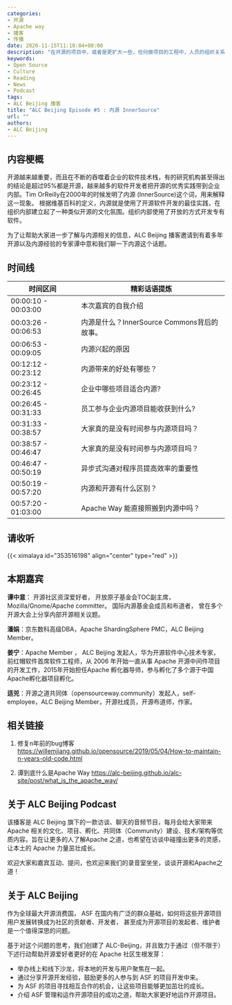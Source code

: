 ```yaml
---
categories:
- 开源
- Apache way
- 播客
- 传播
date: 2020-11-15T11:18:04+08:00
description: "在开源的项目中，或者是更扩大一些，任何做项目的工程中，人员的组织关系是和要做的工程是有很大关系的。不确定读者你是否意识到这些，《人月神话》中提到了，更多的软件工程中也提到了这个，随着你参与Apache项目的深入，接下来该如何处理？"
keywords:
- Open Source
- Culture
- Reading
- News
- Podcast
tags:
- ALC Beijing 播客
title: "ALC Beijing Episode #5 : 内源 InnerSource"
url: ""
authors:
- ALC Beijing
---
```


## 内容梗概

开源越来越重要，而且在不断的吞噬着企业的软件技术栈，有的研究机构甚至得出的结论是超过95%都是开源，越来越多的软件开发者把开源的优秀实践带到企业内部。Tim OrReilly在2000年的时候发明了内源 (InnerSource)这个词，用来解释这一现象。 根据维基百科的定义，内源就是使用了开源软件开发的最佳实践，在组织内部建立起了一种类似开源的文化氛围。组织内部使用了开放的方式开发专有软件。

为了让帮助大家进一步了解与内源相关的信息，ALC Beijing 播客邀请到有着多年开源以及内源经验的专家谭中意和我们聊一下内源这个话题。

## 时间线

| 时间区间          | 精彩话语提炼                                                 |
| ----------------------- | ------------------------------------------------------------ |
| 00:00:10 - 00:03:00 | 本次嘉宾的自我介绍                                           |
| 00:03:26 - 00:06:53 | 内源是什么？InnerSource Commons背后的故事。    |
| 00:06:53 - 00:09:05 | 内源兴起的原因                       |
| 00:12:12 - 00:23:12  | 内源带来的好处有哪些？                                    |
| 00:23:12 - 00:26:45 | 企业中哪些项目适合内源?             |
| 00:26:45 - 00:31:33  | 员工参与企业内源项目能收获到什么? |
| 00:31:33 - 00:38:57 | 大家真的是没有时间参与内源项目吗？ |
| 00:38:57 - 00:46:47  | 大家真的是没有时间参与内源项目吗？           |
| 00:46:47 - 00:50:19  | 异步式沟通对程序员提高效率的重要性                        |
| 00:50:19 - 00:57:20  | 内源和开源有什么区别？                    |
| 00:57:20 - 01:03:00  | Apache Way 能直接照搬到内源中吗？                          |

## 请收听

{{< ximalaya id="353516198" align="center" type="red" >}}

## 本期嘉宾

**谭中意**： 开源社区资深爱好者， 开放原子基金会TOC副主席，Mozilla/Gnome/Apache committer。 国际内源基金会成员和布道者， 曾在多个开源大会上分享内部开源相关议题。

**潘娟**：京东数科高级DBA，Apache ShardingSphere PMC，ALC Beijing Member。

**姜宁**：Apache Member ， ALC Beijing 发起人，华为开源软件中心技术专家，前红帽软件首席软件工程师，从 2006 年开始一直从事 Apache 开源中间件项目的开发工作，2015年开始担任Apache 孵化器导师，参与孵化了多个源于中国Apache孵化器项目孵化。

**适兕**：开源之道共同体（opensourceway.community）发起人，self-employee，ALC Beijing Member，开源社成员，开源布道师，作家。


## 相关链接

1. 修复n年前的bug博客 https://willemjiang.github.io/opensource/2019/05/04/How-to-maintain-n-years-old-code.html

2. 谭到底什么是Apache Way https://alc-beijing.github.io/alc-site/post/what_is_the_apache_way/

## 关于 ALC Beijing Podcast

该播客是 ALC Beijing 旗下的一款访谈、聊天的音频节目，每月会给大家带来Apache 相关的文化、项目、孵化、共同体（Community）建设、技术/架构等优质内容。旨在让更多的人了解Apache 之道，也希望在访谈中碰撞出更多的灵感，让本土的 Apache 力量茁壮成长。

欢迎大家和嘉宾互动、提问，也欢迎来我们的录音室坐坐，谈谈开源和Apache之道！

## 关于 ALC Beijing

作为全球最大开源消费国， ASF 在国内有广泛的群众基础，如何将这些开源项目用户发展转换成为社区的贡献者、开发者， 甚至成为开源项目的发起者、维护者是一个值得深思的问题。

基于对这个问题的思考，我们创建了 ALC-Beijing，并且致力于通过（但不限于）下述行动帮助开源爱好者更好的在 Apache 社区生根发芽：

- 举办线上和线下沙龙，将本地的开发与用户聚焦在一起。
- 通过分享开源开发经验，鼓励更多的人参与到 ASF 的项目开发中来。
- 为 ASF 的项目寻找相互合作的机会，让这些项目能够更加茁壮的成长。
- 介绍 ASF 管理和运作开源项目的成功之道，帮助大家更好地运作开源项目。

